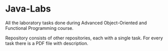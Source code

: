 # Java-Labs
All the laboratory tasks done during Advanced Object-Oriented and Functional Programming course.

Repository consists of other repositories, each with a single task. For every task there is a PDF file with description.
